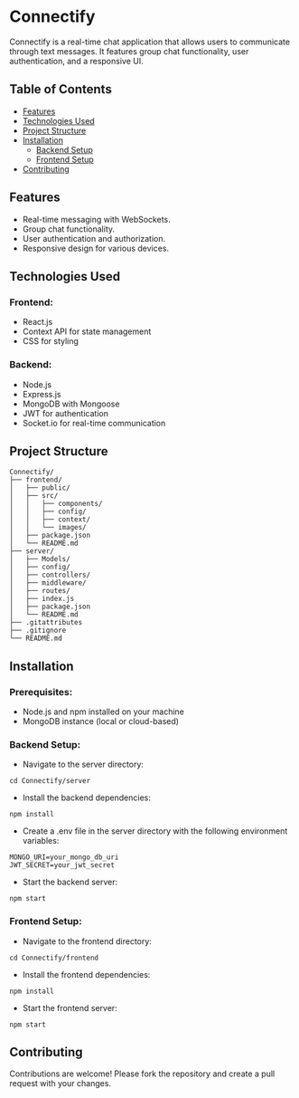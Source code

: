 # Connectify

Connectify is a real-time chat application that allows users to communicate through text messages. It features group chat functionality, user authentication, and a responsive UI.

## Table of Contents

- [Features](#features)
- [Technologies Used](#technologies-used)
- [Project Structure](#project-structure)
- [Installation](#installation)
  - [Backend Setup](#backend-setup)
  - [Frontend Setup](#frontend-setup)
- [Contributing](#contributing)

## Features

- Real-time messaging with WebSockets.
- Group chat functionality.
- User authentication and authorization.
- Responsive design for various devices.

## Technologies Used

### Frontend:
- React.js
- Context API for state management
- CSS for styling

### Backend:
- Node.js
- Express.js
- MongoDB with Mongoose
- JWT for authentication
- Socket.io for real-time communication

## Project Structure
```plaintext
Connectify/
├── frontend/
│   ├── public/
│   ├── src/
│   │   ├── components/
│   │   ├── config/
│   │   ├── context/
│   │   └── images/
│   ├── package.json
│   └── README.md
├── server/
│   ├── Models/
│   ├── config/
│   ├── controllers/
│   ├── middleware/
│   ├── routes/
│   ├── index.js
│   ├── package.json
│   └── README.md
├── .gitattributes
├── .gitignore
└── README.md
```

## Installation

### Prerequisites:
- Node.js and npm installed on your machine
- MongoDB instance (local or cloud-based)

### Backend Setup:
- Navigate to the server directory:
```plaintext
cd Connectify/server
```
- Install the backend dependencies:
```plaintext
npm install
```
- Create a .env file in the server directory with the following environment variables:
```plaintext
MONGO_URI=your_mongo_db_uri
JWT_SECRET=your_jwt_secret
```
- Start the backend server:
```plaintext
npm start
```

### Frontend Setup:
- Navigate to the frontend directory:
```plaintext
cd Connectify/frontend
```
- Install the frontend dependencies:
```plaintext
npm install
```
- Start the frontend server:
```plaintext
npm start
``` 
## Contributing
Contributions are welcome! Please fork the repository and create a pull request with your changes.